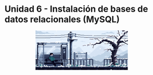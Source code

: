# Unidad 6 - Instalación de bases de datos relacionales (MySQL)

<div align=center>
<img src="../../extras/winter.gif" alt="me" width="60%">
</div>